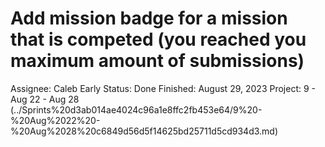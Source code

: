 # Add mission badge for a mission that is competed (you reached you maximum amount of submissions)

Assignee: Caleb Early
Status: Done
Finished: August 29, 2023
Project: 9 - Aug 22 - Aug 28 (../Sprints%20d3ab014ae4024c96a1e8ffc2fb453e64/9%20-%20Aug%2022%20-%20Aug%2028%20c6849d56d5f14625bd25711d5cd934d3.md)